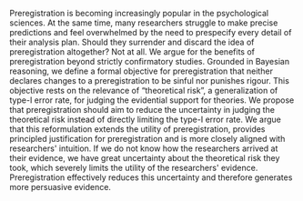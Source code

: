Preregistration is becoming increasingly popular in the psychological sciences.
At the same time, many researchers struggle to make precise predictions and feel overwhelmed by the need to prespecify every detail of their analysis plan.
Should they surrender and discard the idea of preregistration altogether?
Not at all.
We argue for the benefits of preregistration beyond strictly confirmatory studies.
Grounded in Bayesian reasoning, we define a formal objective for preregistration that neither declares changes to a preregistration to be sinful nor punishes rigour.
This objective rests on the relevance of “theoretical risk”, a generalization of type-I error rate, for judging the evidential support for theories.
We propose that preregistration should aim to reduce the uncertainty in judging the theoretical risk instead of directly limiting the type-I error rate.
We argue that this reformulation extends the utility of preregistration, provides principled justification for preregistration and is more closely aligned with researchers' intuition.
If we do not know how the researchers arrived at their evidence, we have great uncertainty about the theoretical risk they took, which severely limits the utility of the researchers' evidence.
Preregistration effectively reduces this uncertainty and therefore generates more persuasive evidence.
